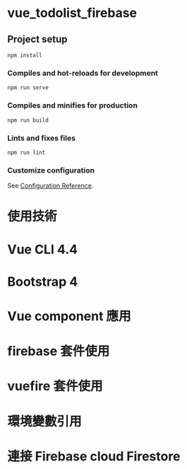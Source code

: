 # vue_todolist_firebase

## Project setup
```
npm install
```

### Compiles and hot-reloads for development
```
npm run serve
```

### Compiles and minifies for production
```
npm run build
```

### Lints and fixes files
```
npm run lint
```

### Customize configuration
See [Configuration Reference](https://cli.vuejs.org/config/).

# 使用技術

# Vue CLI 4.4
# Bootstrap 4
# Vue component 應用
# firebase 套件使用
# vuefire 套件使用
# 環境變數引用
# 連接 Firebase cloud Firestore